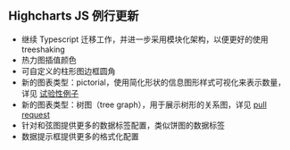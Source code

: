 ## Highcharts JS 例行更新

* 继续 Typescript 迁移工作，并进一步采用模块化架构，以便更好的使用 treeshaking
* 热力图插值颜色
* 可自定义的柱形图边框圆角
* 新的图表类型：pictorial，使用简化形状的信息图形样式可视化来表示数量，详见 [试验性例子](https://jshare.com.cn/github/highcharts/highcharts/tree/master/samples/highcharts/studies/pictorial/)
* 新的图表类型：树图（tree graph），用于展示树形的关系图，详见 [pull request](https://github.com/highcharts/highcharts/pull/16805)
* 针对和弦图提供更多的数据标签配置，类似饼图的数据标签
* 数据提示框提供更多的格式化配置
